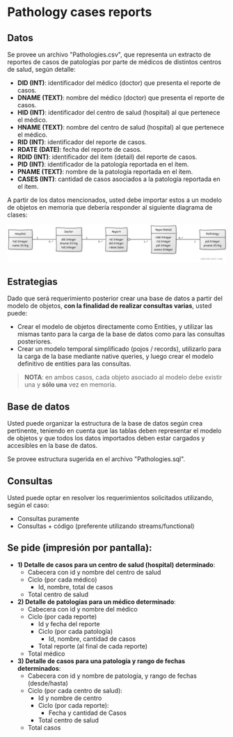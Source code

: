 
# Pathology cases reports

## Datos

Se provee un archivo "Pathologies.csv", que representa un extracto de reportes de casos
de patologías por parte de médicos de distintos centros de salud, según detalle:

- **DID (INT)**: identificador del médico (doctor) que presenta el reporte de casos.
- **DNAME (TEXT)**: nombre del médico (doctor) que presenta el reporte de casos.
- **HID (INT)**: identificador del centro de salud (hospital) al que pertenece el médico.
- **HNAME (TEXT)**: nombre del centro de salud (hospital) al que pertenece el médico.
- **RID (INT)**: identificador del reporte de casos.
- **RDATE (DATE)**: fecha del reporte de casos.
- **RDID (INT)**: identificador del item (detail) del reporte de casos.
- **PID (INT)**: identificador de la patología reportada en el ítem.
- **PNAME (TEXT)**: nombre de la patología reportada en el ítem.
- **CASES (INT)**: cantidad de casos asociados a la patología reportada en el ítem.

A partir de los datos mencionados, usted debe importar estos a un modelo de objetos en memoria
que debería responder al siguiente diagrama de clases:

![](Pathologies.jpg)

## Estrategias

Dado que será requerimiento posterior crear una base de datos a partir del modelo de objetos,
**con la finalidad de realizar consultas varias**, usted puede:

- Crear el modelo de objetos directamente como Entities, y utilizar las mismas tanto para la
carga de la base de datos como para las consultas posteriores.
- Crear un modelo temporal simplificado (pojos / records), utilizarlo para la carga de la base
mediante native queries, y luego crear el modelo definitivo de entities para las consultas.

>**NOTA**: en ambos casos, cada objeto asociado al modelo debe existir una y **sólo una** vez en memoria.

## Base de datos

Usted puede organizar la estructura de la base de datos según crea pertinente, teniendo en
cuenta que las tablas deben representar el modelo de objetos y que todos los datos importados
deben estar cargados y accesibles en la base de datos.

Se provee estructura sugerida en el archivo "Pathologies.sql".

## Consultas

Usted puede optar en resolver los requerimientos solicitados utilizando, según el caso:
- Consultas puramente
- Consultas + código (preferente utilizando streams/functional)

## Se pide (impresión por pantalla):

- **1) Detalle de casos para un centro de salud (hospital) determinado**:
  - Cabecera con id y nombre del centro de salud
  - Ciclo (por cada médico)
    - Id, nombre, total de casos
  - Total centro de salud
- **2) Detalle de patologías para un médico determinado**:
  - Cabecera con id y nombre del médico
  - Ciclo (por cada reporte)
    - Id y fecha del reporte
    - Ciclo (por cada patología)
      - Id, nombre, cantidad de casos
    - Total reporte (al final de cada reporte)
  - Total médico
- **3) Detalle de casos para una patología y rango de fechas determinados**:
  - Cabecera con id y nombre de patología, y rango de fechas (desde/hasta)
  - Ciclo (por cada centro de salud):
    - Id y nombre de centro
    - Ciclo (por cada reporte):
      - Fecha y cantidad de Casos
    - Total centro de salud
  - Total casos

    